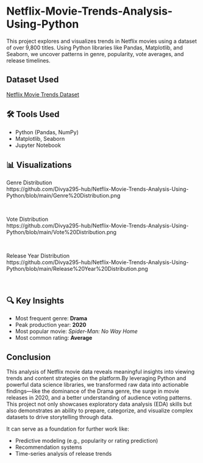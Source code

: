 # Netflix-Movie-Trends-Analysis-Using-Python
This project explores and visualizes trends in Netflix movies using a dataset of over 9,800 titles. Using Python libraries like Pandas, Matplotlib, and Seaborn, we uncover patterns in genre, popularity, vote averages, and release timelines.


## Dataset Used
<a href='https://github.com/Divya295-hub/Netflix-Movie-Trends-Analysis-Using-Python/blob/main/mymoviedb.csv'>Netflix Movie Trends Dataset</a>


## 🛠️ Tools Used
- Python (Pandas, NumPy)
- Matplotlib, Seaborn
- Jupyter Notebook


## 📊 Visualizations
<p> Genre Distribution<br>
https://github.com/Divya295-hub/Netflix-Movie-Trends-Analysis-Using-Python/blob/main/Genre%20Distribution.png
</p>
<br>
<p>Vote Distribution<br>
https://github.com/Divya295-hub/Netflix-Movie-Trends-Analysis-Using-Python/blob/main/Vote%20Distribution.png
</p>
<br>
<p>Release Year Distribution<br>
https://github.com/Divya295-hub/Netflix-Movie-Trends-Analysis-Using-Python/blob/main/Release%20Year%20Distribution.png
</p>
<br>

## 🔍 Key Insights
- Most frequent genre: **Drama**
- Peak production year: **2020**
- Most popular movie: *Spider-Man: No Way Home*
- Most common rating: **Average**


## Conclusion
<p>
This analysis of Netflix movie data reveals meaningful insights into viewing trends and content strategies on the platform.By leveraging Python and powerful data science libraries, we transformed raw data into actionable findings—like the dominance of the Drama genre, the surge in movie releases in 2020, and a better understanding of audience voting patterns. This project not only showcases exploratory data analysis (EDA) skills but also demonstrates an ability to prepare, categorize, and visualize complex datasets to drive storytelling through data.</p>
<p>
It can serve as a foundation for further work like:
<ul>
<li>Predictive modeling (e.g., popularity or rating prediction)</li>
<li>Recommendation systems</li>
<li>Time-series analysis of release trends</li>
</ul></p>

